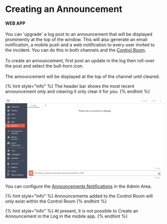 # Creating an Announcement

#### WEB APP

You can 'upgrade' a log post to an announcement that will be displayed prominently at the top of the window. This will also generate an email notification, a mobile push and a web notification to every user invited to the incident. You can do this in both channels and the [Control Room](../control-room/).\
\
To create an announcement, first post an update in the log then roll-over the post and select the bull-horn icon.\
\
The announcement will be displayed at the top of the channel until cleared.&#x20;

{% hint style="info" %}
The header bar shows the most recent announcement only and clearing it only clear it for you.&#x20;
{% endhint %}

![](<../../.gitbook/assets/creating an announcement.gif>)

You can configure the [Announcements Notifications](../admin-area/incident-management-settings/preferences.md) in the Admin Area. &#x20;

{% hint style="info" %}
Announcements added to the Control Room will only exist within the Control Room&#x20;
{% endhint %}

{% hint style="info" %}
At present, it is not possible to Create an Announcement in the Log in the mobile app.
{% endhint %}
